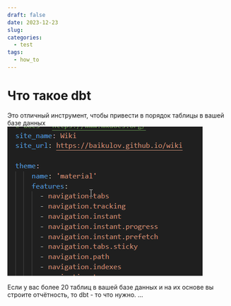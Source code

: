 ```yaml
---
draft: false
date: 2023-12-23
slug: 
categories:
  - test
tags:
  - how_to
---
```

# Что такое dbt

Это отличный инструмент, чтобы привести в порядок таблицы в вашей базе данных
![](_attachments/59b8d5cdc46a6c3b2f194bb028da2586.png)
<!-- more -->

Если у вас более 20 таблиц в вашей базе данных и на их основе вы строите отчётность, то dbt - то что нужно.
...